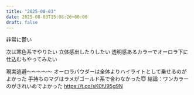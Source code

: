 ```yaml
---
title: "2025-08-03"
date: 2025-08-03T15:08:26+00:00
draft: false
---
```



非常に鬱い


次は寒色系でやりたい
立体感出したりしたい
透明感あるカラーでオーロラ下に仕込むもやってみたい


現実逃避〜〜〜〜〜
オーロラパウダーは全体よりハイライトとして乗せるのがよかった
手持ちのマグはラメがゴールド系で合わなかった😇
結論：ワンカラーのがきれいめでよかった https://t.co/sK0fJ95g9N
